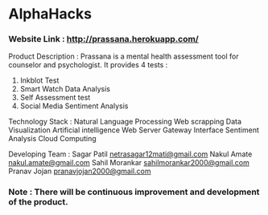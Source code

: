 # AlphaHacks
### Website Link : http://prassana.herokuapp.com/


Product Description :
Prassana is a mental health assessment tool for counselor and psychologist. 
It provides 4 tests :
1. Inkblot Test
2. Smart Watch Data Analysis
3. Self Assessment test
4. Social Media Sentiment Analysis

Technology Stack :
Natural Language Processing
Web scrapping
Data Visualization
Artificial intelligence
Web Server Gateway Interface
Sentiment Analysis
Cloud Computing

Developing Team :
Sagar Patil netrasagar12mati@gmail.com 
Nakul Amate
nakul.amate@gmail.com 
Sahil Morankar
sahilmorankar2000@gmail.com 
Pranav Jojan
pranavjojan2000@gmail.com 

### Note : There will be continuous improvement and development of the product. 
